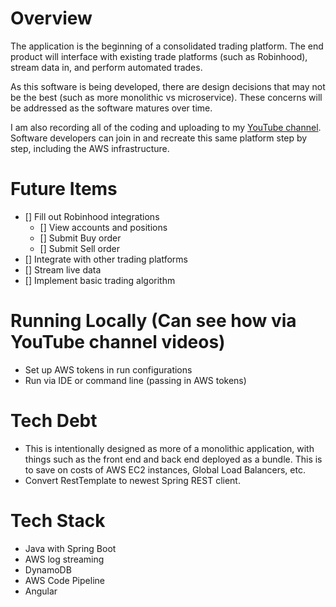 # Overview
The application is the beginning of a consolidated trading platform.  The end product will interface with existing trade platforms (such as Robinhood), stream data in, and perform automated trades.

As this software is being developed, there are design decisions that may not be the best (such as more monolithic vs microservice).  These concerns will be addressed as the software matures over time.

I am also recording all of the coding and uploading to my [YouTube channel](https://www.youtube.com/channel/UCz01y1iZGnSbk7RvTb6Lz6A).  Software developers can join in and recreate this same platform step by step, including the AWS infrastructure.

# Future Items
- [] Fill out Robinhood integrations
    - [] View accounts and positions
    - [] Submit Buy order
    - [] Submit Sell order
- [] Integrate with other trading platforms
- [] Stream live data
- [] Implement basic trading algorithm

# Running Locally (Can see how via YouTube channel videos)
- Set up AWS tokens in run configurations
- Run via IDE or command line (passing in AWS tokens)

# Tech Debt
- This is intentionally designed as more of a monolithic application, with things such as the front end and back end deployed as a bundle.  This is to save on costs of AWS EC2 instances, Global Load Balancers, etc.
- Convert RestTemplate to newest Spring REST client.

# Tech Stack
- Java with Spring Boot
- AWS log streaming
- DynamoDB
- AWS Code Pipeline
- Angular

